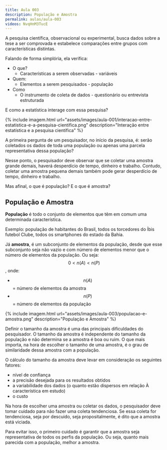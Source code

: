 ```yaml
---
title: Aula 003
description: População e Amostra
permalink: aulas/aula-003
videos: NvqHnM3TucE
---
```


A pesquisa científica, observacional ou experimental, busca dados sobre a tese a ser comprovada e estabelece comparações entre grupos com características distintas.

Falando de forma simplória, ela verifica:

- O que?
  - Características a serem observadas - variáveis
- Quem:
  - Elementos a serem pesquisados - população
- Como
  - O instrumento de coleta de dados - questionário ou entrevista estruturada

E como a estatística interage com essa pesquisa?

{% include imagem.html
    url="assets/images/aula-001/interacao-entre-estatistica-e-a-pesquisa-cientifica.png"
    description="Interação entre estatística e a pesquisa científica" %}

A primeira pergunta de um pesquisador, no início da pesquisa, é: serão coletados os dados de toda uma população ou apenas uma parcela representativa dessa população?

Nesse ponto, o pesquisador deve observar que se coletar uma amostra grande demais, haverá desperdício de tempo, dinheiro e trabalho. Contudo, coletar uma amostra pequena demais também pode gerar desperdício de tempo, dinheiro e trabalho.

Mas afinal, o que é população? E o que é amostra?

## População e Amostra

**População** é todo o conjunto de elementos que têm em comum uma determinada característica.

Exemplo: população de habitantes do Brasil, todos os torcedores do Íbis futebol Clube, todos os smartphones do estado da Bahia.

Já **amostra**, é um subconjunto de elementos da população, desde que esse subconjunto seja não vazio e com número de elementos menor que o número de elementos da população. Ou seja: $$0 < n(A) < n(P)$$, onde:

- $$n(A)$$ = número de elementos da amostra
- $$n(P)$$ = número de elementos da população

{% include imagem.html
    url="assets/images/aula-003/populacao-e-amostra.png"
    description="População e Amostra" %}

Definir o tamanho da amostra é uma das principais dificuldades do pesquisador. O tamanho da amostra é independente do tamanho da população e não determina se a amostra é boa ou ruim. O que mais importa, na hora de escolher o tamanho de uma amostra, é o grau de similaridade dessa amostra com a população.

O cálculo do tamanho da amostra deve levar em consideração os seguintes fatores:

- nível de confiança
- a precisão desejada para os resultados obtidos
- a variabilidade dos dados (o quanto estão dispersos em relação À característica em estudo)
- o custo

Na hora de escolher uma amostra ou coletar os dados, o pesquisador deve tomar cuidado para não fazer uma coleta tendenciosa. Se essa coleta for tendenciosa, seja por descuido, seja propositalmente, é dito que a amostra está viciada.

Para evitar isso, o primeiro cuidado é garantir que a amostra seja representativa de todos os perfis da população. Ou seja, quanto mais parecida com a população, melhor a amostra.